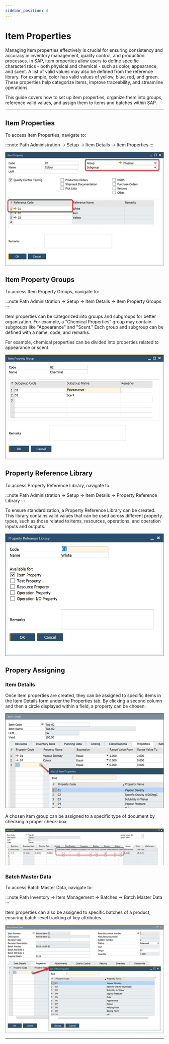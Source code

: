 ```yaml
---
sidebar_position: 4
---
```


# Item Properties

Managing item properties effectively is crucial for ensuring consistency and accuracy in inventory management, quality control, and production processes. In SAP, item properties allow users to define specific characteristics - both physical and chemical - such as color, appearance, and scent. A list of valid values may also be defined from the reference library. For example, color has valid values of yellow, blue, red, and green. These properties help categorize items, improve traceability, and streamline operations.

This guide covers how to set up item properties, organize them into groups, reference valid values, and assign them to items and batches within SAP.

---

## Item Properties

To access Item Properties, navigate to:

:::note Path
    Administration → Setup → Item Details → Item Properties
:::

![General](./media/item-properties/item-property-general.webp)

## Item Property Groups

To access Item Property Groups, navigate to:

:::note Path
    Administration → Setup → Item Details → Item Property Groups
:::

Item properties can be categorized into groups and subgroups for better organization. For example, a "Chemical Properties" group may contain subgroups like "Appearance" and "Scent." Each group and subgroup can be defined with a name, code, and remarks.

For example, chemical properties can be divided into properties related to appearance or scent.

![Group](./media/item-properties/item-property-group-general.webp)

## Property Reference Library

To access Property Reference Library, navigate to:

:::note Path
    Administration → Setup → Item Details → Property Reference Library
:::

To ensure standardization, a Property Reference Library can be created. This library contains valid values that can be used across different property types, such as those related to items, resources, operations, and operation inputs and outputs.

![Property Reference](./media/item-properties/property-reference-library.webp)

## Propery Assigning

### Item Details

Once item properties are created, they can be assigned to specific items in the Item Details form under the Properties tab. By clicking a second column and then a circle displayed within a field, a property can be chosen:

![CFL](./media/item-properties/item-details-cfl.webp)

A chosen item group can be assigned to a specific type of document by checking a proper check-box:

![Assign to document](./media/item-properties/item-groups-assigned-to-documents.webp)

### Batch Master Data

To access Batch Master Data, navigate to:

:::note Path
    Inventory → Item Management → Batches → Batch Master Data
:::

Item properties can also be assigned to specific batches of a product, ensuring batch-level tracking of key attributes.

![Batch](./media/item-properties/batch-master-data-properties.webp)

---
